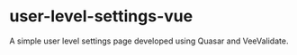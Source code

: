 # user-level-settings-vue
A simple user level settings page developed using Quasar and VeeValidate.
